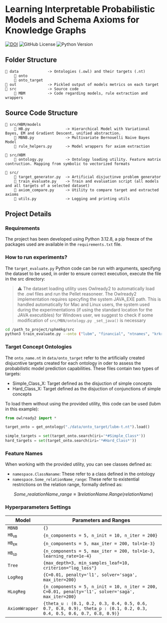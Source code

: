 # Learning Interpretable Probabilistic Models and Schema Axioms for Knowledge Graphs

[![DOI](https://zenodo.org/badge/1005798178.svg)](https://doi.org/10.5281/zenodo.15708405)
![GitHub License](https://img.shields.io/github/license/ivandiliso/sphm4kg)
![Python Version](https://img.shields.io/badge/python-3.12.8%2B-blue)

## Folder Structure

```
📁 data             -> Ontologies (.owl) and their targets (.nt)
    📁 onto     
    📁 onto_target                
📁 out              -> Pickled output of models metrics on each target    
📁 src              -> Source code
    📁 MBM          -> Code regarding models, rule extraction and wrappers
```

## Source Code Structure

```
📁 src/HBM/models
    📄 HB.py                -> Hierarchical Model with Variational Bayes, EM and Gradient Descent, unified abstraction.
    📄 MBNB.py              -> Multivariate Bernouelli Naive Bayes Model
    📄 rule_helpers.py      -> Model wrappers for axiom extraction

📁 src/HBM
    📄 ontology.py          -> Ontology loading utility. Feature matrix contruction. Mapping from symbolic to vectorized formats

📁 src/
    📄 target_generator.py  -> Artificial disjuctinve problem generator
    📄 train_evaluate.py    -> Train and evaluation script (all models and all targets of a selected dataset)
    📄 axiom_compare.py     -> Utility to compare target and extracted axioms
    📄 utils.py             -> Logging and printing utils
```

## Project Details

### Requirements

The project has been developed using Python 3.12.8, a pip freeze of the packages used are available in the `requirements.txt` file.

### How to run experiments?

The `target_evaluate.py` Python code can be run with arguments, specifyng the dataset to be used, in order to ensure correct execution, execute the file in the src directory:

> ⚠ The dataset loading utility uses Owlready2 to automatically load the .owl files and run the Pellet reasoneer. The Owlready2 implementation requires specyfing the system JAVA_EXE path. This is handled automatically for Mac and Linux users, the system used during the experimentations (if using the standard location for the JAVA executibles) for Windows user, we suggest to check if some modification of `src/MBN/ontology.py _set_java()` is necessary

```bash
cd /path_to_project/sphm4kg/src
python3 train_evaluate.py --onto ("lubm", "financial", "ntnames", "krkrzeroone") # Choose one
```

### Target Concept Ontologies

The `onto_name.nt` in `data/onto_target` refer to the artificially created disjucntive targets created for each ontology in oder to assess the probabilistic model prediction capabilities. These files contain two types of targets:

- Simple_Class_X: Target defined as the disjuction of simple concepts
- Hard_Class_X: Target defined as the disjuction of conjunctions of simple concepts

To load them without using the provided utility, this code can be used (lubm in this example):

```python
from owlready2 import *

target_onto = get_ontology("./data/onto_target/lubm-t.nt").load()

simple_targets = set(target_onto.search(iri='*#Simple_Class*'))
hard_targets = set(target_onto.search(iri='*#Hard_Class*'))
```

### Feature Names

When working with the provided utility, you can see classes defined as:

- `namespace.ClassNaname`: These refer to a class defined in the ontology
- `namespace.Some_relationName_range`: These refer to existential restrictions on the relation range, formally defined as: 

$$ 
Some\_realationName\_range \equiv \exists relationName.Range(relationName)
$$


### Hyperparameters Settings

| Model | Parameters and Ranges |
| - | - | 
| $\texttt{MBNB}$ | `{}`|
| $\texttt{HB}_{\texttt{VB}}$ | `{n_components = 5, n_init = 10, n_iter = 200}`| 
| $\texttt{HB}_{\texttt{EM}}$ | `{n_components = 5, max_iter = 200, tol=1e-3}` | 
| $\texttt{HB}_{\texttt{GD}}$ | `{n_components = 5, max_iter = 200, tol=1e-3, learning_rate=1e-4}`|
| $\texttt{Tree}$ |  `{max_depth=3, min_samples_leaf=10, criterion="log_loss"}` | 
| $\texttt{LogReg}$ | `{C=0.01, penalty='l1', solver='saga', max_iter=200}` |  
| $\texttt{HLogReg}$ | `{n_components = 5, n_init = 10, n_iter = 200, C=0.01, penalty='l1', solver='saga', max_iter=200}` |  
| $\texttt{AxiomWrapper}$ | `{theta_u : (0.1, 0.2, 0.3, 0.4, 0.5, 0.6, 0.7, 0.8, 0.9), theta_p : (0.1, 0.2, 0.3, 0.4, 0.5, 0.6, 0.7, 0.8, 0.9)}`|  

